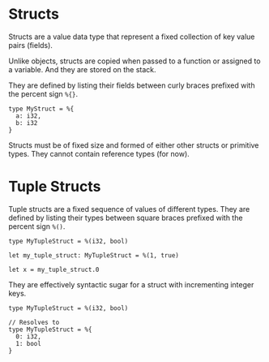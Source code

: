 # Structs

Structs are a value data type that represent a fixed collection of key value
pairs (fields).

Unlike objects, structs are copied when passed to a function or assigned to a
variable. And they are stored on the stack.

They are defined by listing their fields between curly braces prefixed with
the percent sign `%{}`.

```voyd
type MyStruct = %{
  a: i32,
  b: i32
}
```

Structs must be of fixed size and formed of either other structs or primitive
types. They cannot contain reference types (for now).

# Tuple Structs

Tuple structs are a fixed sequence of values of different types. They
are defined by listing their types between square braces prefixed with the
percent sign `%()`.

```voyd
type MyTupleStruct = %(i32, bool)

let my_tuple_struct: MyTupleStruct = %(1, true)

let x = my_tuple_struct.0
```

They are effectively syntactic sugar for a struct with incrementing
integer keys.

```voyd
type MyTupleStruct = %(i32, bool)

// Resolves to
type MyTupleStruct = %{
  0: i32,
  1: bool
}
```

